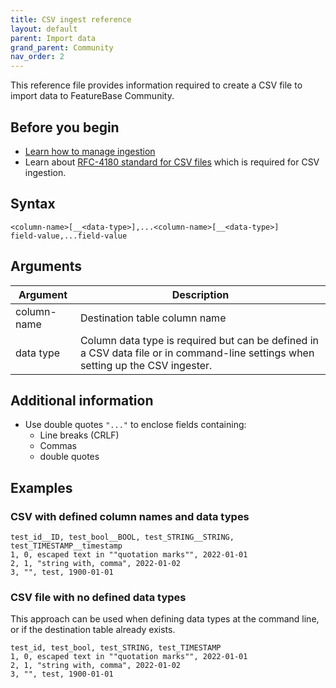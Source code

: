 ```yaml
---
title: CSV ingest reference
layout: default
parent: Import data
grand_parent: Community
nav_order: 2
---
```


This reference file provides information required to create a CSV file to import data to FeatureBase Community.

## Before you begin

* [Learn how to manage ingestion](/docs/community/com-ingest/com-csv-ingest-manage)
* Learn about [RFC-4180 standard for CSV files](https://datatracker.ietf.org/doc/html/rfc4180#section-2) which is required for CSV ingestion.

## Syntax

```csv
<column-name>[__<data-type>],...<column-name>[__<data-type>]
field-value,...field-value
```

## Arguments

| Argument | Description |
|---|---|
| column-name | Destination table column name |
| data type | Column data type is required but can be defined in a CSV data file or in command-line settings when setting up the CSV ingester. |

## Additional information

* Use double quotes `"..."` to enclose fields containing:
  * Line breaks (CRLF)
  * Commas
  * double quotes

## Examples

### CSV with defined column names and data types

```csv
test_id__ID, test_bool__BOOL, test_STRING__STRING, test_TIMESTAMP__timestamp
1, 0, escaped text in ""quotation marks"", 2022-01-01
2, 1, "string with, comma", 2022-01-02
3, "", test, 1900-01-01

```

### CSV file with no defined data types

This approach can be used when defining data types at the command line, or if the destination table already exists.

```csv
test_id, test_bool, test_STRING, test_TIMESTAMP
1, 0, escaped text in ""quotation marks"", 2022-01-01
2, 1, "string with, comma", 2022-01-02
3, "", test, 1900-01-01
```
